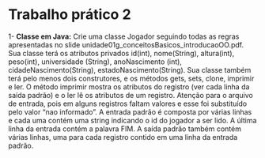 # Trabalho prático 2 
1- **Classe em Java:** Crie uma classe Jogador seguindo todas as regras apresentadas no slide unidade01g_conceitosBasicos_introducaoOO.pdf. Sua classe terá os atributos privados id(int), nome(String), altura(int), peso(int), universidade (String), anoNascimento (int), cidadeNascimento(String), estadoNascimento(String). Sua classe também terá pelo menos dois construtores, e os métodos gets, sets, clone, imprimir e ler. O método imprimir mostra os atributos do registro (ver cada linha da saída padrão) e o ler lê os atributos de um registro. Atenção para o arquivo de entrada, pois em alguns registros faltam valores e esse foi substituído pelo valor “nao informado”. A entrada padrão é composta por várias linhas e cada uma contém uma string indicando o id do jogador a ser lido. A última linha da entrada contém a palavra FIM. A saída padrão também contém várias linhas, uma para cada registro contido em uma linha da entrada padrão.
